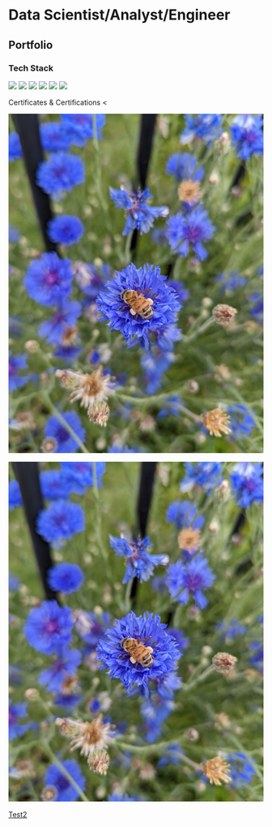 # Data Scientist/Analyst/Engineer
## Portfolio

### Tech Stack
<img src="https://img.shields.io/badge/-Python-3776AB?logo=python&logoColor=eee"> <img src="https://img.shields.io/badge/-SQL-CC2927?logo=MicrosoftSQLServer&logoColor=eee"> <img src="https://img.shields.io/badge/-Apache%20Spark-E25A1C?logo=ApacheSpark&logoColor=fff"> <img src="https://img.shields.io/badge/-Microsoft%20Azure-0078D4?logo=MicrosoftAzure&logoColor=fff"> <img src="https://img.shields.io/badge/-Azure%20DevOps-0078D7?logo=AzureDevOps&logoColor=fff"> <img src="https://img.shields.io/badge/-GitHub-181717?logo=GitHub&logoColor=fff"> <img src=""> <img src=""> <img src=""> <img src="">

Certificates & Certifications
<

![Test](assets/img/Test_image_bee.jpg)

<p align="left">
  <img src="https://github.com/AlexHaskey/portfolio/blob/main/assets/img/Test_image_bee.jpg" alt="Alex's Test Image"/>
</p>

[Test2](https://github.com/AlexHaskey/portfolio/blob/main/Test.ipynb)


